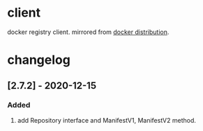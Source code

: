 # client

docker registry client. mirrored from [docker distribution](https://github.com/docker/distribution/tree/master/registry/client).

# changelog

## [2.7.2] - 2020-12-15

### Added

1. add Repository interface and ManifestV1, ManifestV2 method.
